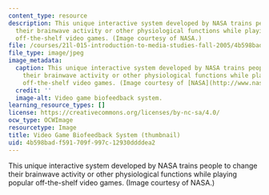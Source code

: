 ```yaml
---
content_type: resource
description: This unique interactive system developed by NASA trains people to change
  their brainwave activity or other physiological functions while playing popular
  off-the-shelf video games. (Image courtesy of NASA.)
file: /courses/21l-015-introduction-to-media-studies-fall-2005/4b598badf591709f997c12930ddddea2_21l-015f05-th.jpg
file_type: image/jpeg
image_metadata:
  caption: This unique interactive system developed by NASA trains people to change
    their brainwave activity or other physiological functions while playing popular
    off-the-shelf video games. (Image courtesy of [NASA](http://www.nasa.gov/home/index.html).)
  credit: ''
  image-alt: Video game biofeedback system.
learning_resource_types: []
license: https://creativecommons.org/licenses/by-nc-sa/4.0/
ocw_type: OCWImage
resourcetype: Image
title: Video Game Biofeedback System (thumbnail)
uid: 4b598bad-f591-709f-997c-12930ddddea2
---
```

This unique interactive system developed by NASA trains people to change their brainwave activity or other physiological functions while playing popular off-the-shelf video games. (Image courtesy of NASA.)